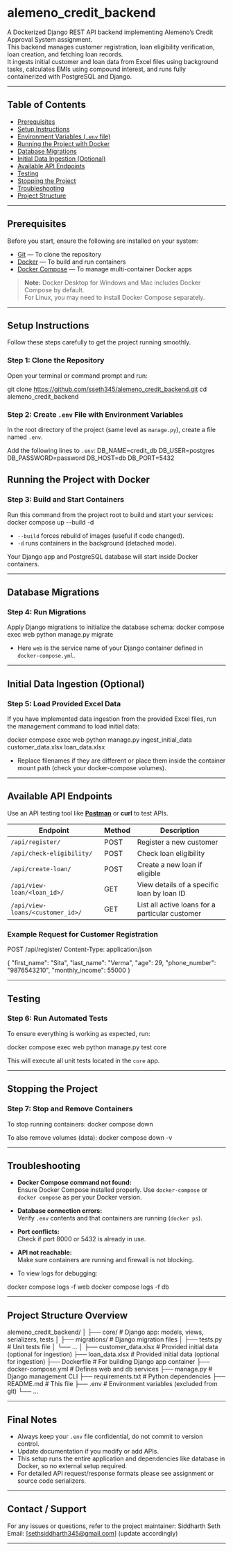 # alemeno_credit_backend

A Dockerized Django REST API backend implementing Alemeno’s Credit Approval System assignment.  
This backend manages customer registration, loan eligibility verification, loan creation, and fetching loan records.  
It ingests initial customer and loan data from Excel files using background tasks, calculates EMIs using compound interest, and runs fully containerized with PostgreSQL and Django.

---

## Table of Contents

- [Prerequisites](#prerequisites)  
- [Setup Instructions](#setup-instructions)  
- [Environment Variables (`.env` file)](#environment-variables-env-file)  
- [Running the Project with Docker](#running-the-project-with-docker)  
- [Database Migrations](#database-migrations)  
- [Initial Data Ingestion (Optional)](#initial-data-ingestion-optional)  
- [Available API Endpoints](#available-api-endpoints)  
- [Testing](#testing)  
- [Stopping the Project](#stopping-the-project)  
- [Troubleshooting](#troubleshooting)  
- [Project Structure](#project-structure)

---

## Prerequisites

Before you start, ensure the following are installed on your system:

- [Git](https://git-scm.com/downloads) — To clone the repository  
- [Docker](https://docs.docker.com/get-docker/) — To build and run containers  
- [Docker Compose](https://docs.docker.com/compose/install/) — To manage multi-container Docker apps  

> **Note:** Docker Desktop for Windows and Mac includes Docker Compose by default.  
> For Linux, you may need to install Docker Compose separately.

---

## Setup Instructions

Follow these steps carefully to get the project running smoothly.

### Step 1: Clone the Repository

Open your terminal or command prompt and run:

git clone https://github.com/sseth345/alemeno_credit_backend.git
cd alemeno_credit_backend

### Step 2: Create `.env` File with Environment Variables

In the root directory of the project (same level as `manage.py`), create a file named `.env`.

Add the following lines to `.env`:
DB_NAME=credit_db
DB_USER=postgres
DB_PASSWORD=password
DB_HOST=db
DB_PORT=5432

## Running the Project with Docker

### Step 3: Build and Start Containers

Run this command from the project root to build and start your services:
docker compose up --build -d


- `--build` forces rebuild of images (useful if code changed).  
- `-d` runs containers in the background (detached mode).

Your Django app and PostgreSQL database will start inside Docker containers.

---

## Database Migrations

### Step 4: Run Migrations

Apply Django migrations to initialize the database schema:
docker compose exec web python manage.py migrate


- Here `web` is the service name of your Django container defined in `docker-compose.yml`.

---

## Initial Data Ingestion (Optional)

### Step 5: Load Provided Excel Data

If you have implemented data ingestion from the provided Excel files, run the management command to load initial data:

docker compose exec web python manage.py ingest_initial_data customer_data.xlsx loan_data.xlsx

- Replace filenames if they are different or place them inside the container mount path (check your docker-compose volumes).

---

## Available API Endpoints

Use an API testing tool like **[Postman](https://www.postman.com/downloads/)** or **curl** to test APIs.

| Endpoint                | Method | Description                                  |
|-------------------------|--------|----------------------------------------------|
| `/api/register/`        | POST   | Register a new customer                        |
| `/api/check-eligibility/` | POST   | Check loan eligibility                         |
| `/api/create-loan/`     | POST   | Create a new loan if eligible                  |
| `/api/view-loan/<loan_id>/`  | GET    | View details of a specific loan by loan ID    |
| `/api/view-loans/<customer_id>/` | GET    | List all active loans for a particular customer |

### Example Request for Customer Registration

POST /api/register/
Content-Type: application/json

{
"first_name": "Sita",
"last_name": "Verma",
"age": 29,
"phone_number": "9876543210",
"monthly_income": 55000
}

---

## Testing

### Step 6: Run Automated Tests

To ensure everything is working as expected, run:

docker compose exec web python manage.py test core

This will execute all unit tests located in the `core` app.

---

## Stopping the Project

### Step 7: Stop and Remove Containers

To stop running containers:
docker compose down


To also remove volumes (data):
docker compose down -v


---

## Troubleshooting

- **Docker Compose command not found:**  
  Ensure Docker Compose installed properly. Use `docker-compose` or `docker compose` as per your Docker version.

- **Database connection errors:**  
  Verify `.env` contents and that containers are running (`docker ps`).

- **Port conflicts:**  
  Check if port 8000 or 5432 is already in use.

- **API not reachable:**  
  Make sure containers are running and firewall is not blocking.

- To view logs for debugging:

docker compose logs -f web
docker compose logs -f db


---

## Project Structure Overview

alemeno_credit_backend/
│
├── core/ # Django app: models, views, serializers, tests
│ ├── migrations/ # Django migration files
│ ├── tests.py # Unit tests file
│ └── ...
│
├── customer_data.xlsx # Provided initial data (optional for ingestion)
├── loan_data.xlsx # Provided initial data (optional for ingestion)
├── Dockerfile # For building Django app container
├── docker-compose.yml # Defines web and db services
├── manage.py # Django management CLI
├── requirements.txt # Python dependencies
├── README.md # This file
├── .env # Environment variables (excluded from git)
└── ...


---

## Final Notes

- Always keep your `.env` file confidential, do not commit to version control.  
- Update documentation if you modify or add APIs.  
- This setup runs the entire application and dependencies like database in Docker, so no external setup required.  
- For detailed API request/response formats please see assignment or source code serializers.

---

## Contact / Support

For any issues or questions, refer to the project maintainer: Siddharth Seth  
Email: [sethsiddharth345@gmail.com] (update accordingly)

---


